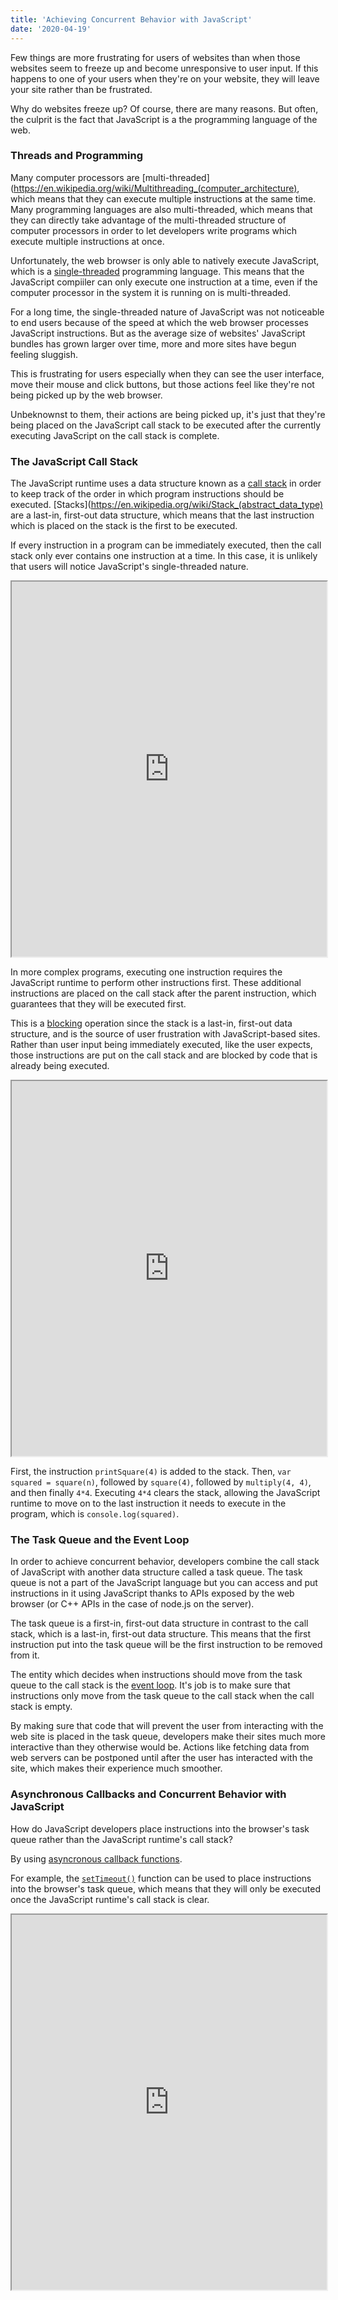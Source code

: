 ```yaml
---
title: 'Achieving Concurrent Behavior with JavaScript'
date: '2020-04-19'
---
```


Few things are more frustrating for users of websites than when those websites seem to freeze up and become unresponsive to user input. If this happens to one of your users when they're on your website, they will leave your site rather than be frustrated.

Why do websites freeze up? Of course, there are many reasons. But often, the culprit is the fact that JavaScript is a the programming language of the web. 

### Threads and Programming

Many computer processors are [multi-threaded](https://en.wikipedia.org/wiki/Multithreading_(computer_architecture), which means that they can execute multiple instructions at the same time. Many programming languages are also multi-threaded, which means that they can directly take advantage of the multi-threaded structure of computer processors in order to let developers write programs which execute multiple instructions at once. 

Unfortunately, the web browser is only able to natively execute JavaScript, which is a [single-threaded](https://en.wikipedia.org/wiki/Thread_(computing)#Single_threading) programming language. This means that the JavaScript compiiler can only execute one instruction at a time, even if the computer processor in the system it is running on is multi-threaded. 

For a long time, the single-threaded nature of JavaScript was not noticeable to end users because of the speed at which the web browser processes JavaScript instructions. But as the average size of websites' JavaScript bundles has grown larger over time, more and more sites have begun feeling sluggish.

This is frustrating for users especially when they can see the user interface, move their mouse and click buttons, but those actions feel like they're not being picked up by the web browser. 

Unbeknownst to them, their actions are being picked up, it's just that they're being placed on the JavaScript call stack to be executed after the currently executing JavaScript on the call stack is complete. 

### The JavaScript Call Stack

The JavaScript runtime uses a data structure known as a [call stack](https://developer.mozilla.org/en-US/docs/Glossary/Call_stack) in order to keep track of the order in which program instructions should be executed. [Stacks](https://en.wikipedia.org/wiki/Stack_(abstract_data_type) are a last-in, first-out data structure, which means that the last instruction which is placed on the stack is the first to be executed.

If every instruction in a program can be immediately executed, then the call stack only ever contains one instruction at a time. In this case, it is unlikely that users will notice JavaScript's single-threaded nature.   

<iframe width="100%" height="600px" src="http://latentflip.com/loupe/?code=Y29uc29sZS5sb2coImpveSIpOyAKCmNvbnNvbGUubG9nKCJ0byIpOyAKCmNvbnNvbGUubG9nKCJ0aGUiKTsgCgpjb25zb2xlLmxvZygid29ybGQiKTsg!!!"></iframe>

In more complex programs, executing one instruction requires the JavaScript runtime to perform other instructions first. These additional instructions are placed on the call stack after the parent instruction, which guarantees that they will be executed first. 

This is a [blocking](https://en.wikipedia.org/wiki/Blocking_(computing)) operation since the stack is a last-in, first-out data structure, and is the source of user frustration with JavaScript-based sites. Rather than user input being immediately executed, like the user expects, those instructions are put on the call stack and are blocked by code that is already being executed. 

<iframe width="100%" height="600px" src="http://latentflip.com/loupe/?code=ZnVuY3Rpb24gbXVsdGlwbHkoYSwgYil7CiAgICByZXR1cm4gYSAqIGI7IAp9CgpmdW5jdGlvbiBzcXVhcmUobil7CiAgICByZXR1cm4gbXVsdGlwbHkobiwgbik7IAp9CgpmdW5jdGlvbiBwcmludFNxdWFyZShuKXsKICAgIHZhciBzcXVhcmVkID0gc3F1YXJlKG4pOyAKICAgIGNvbnNvbGUubG9nKHNxdWFyZWQpOwp9CgpwcmludFNxdWFyZSg0KTsg!!!PGJ1dHRvbj5DbGljayBtZSE8L2J1dHRvbj4%3D"></iframe>

First, the instruction `printSquare(4)` is added to the stack. Then, `var squared = square(n)`, followed by `square(4)`, followed by `multiply(4, 4)`, and then finally `4*4`. Executing `4*4` clears the stack, allowing the JavaScript runtime to move on to the last instruction it needs to execute in the program, which is `console.log(squared)`.

### The Task Queue and the Event Loop

In order to achieve concurrent behavior, developers combine the call stack of JavaScript with another data structure called a task queue. The task queue is not a part of the JavaScript language but you can access and put instructions in it using JavaScript thanks to APIs exposed by the web browser (or C++ APIs in the case of node.js on the server). 

The task queue is a first-in, first-out data structure in contrast to the call stack, which is a last-in, first-out data structure. This means that the first instruction put into the task queue will be the first instruction to be removed from it. 

The entity which decides when instructions should move from the task queue to the call stack is the [event loop](https://developer.mozilla.org/en-US/docs/Web/JavaScript/EventLoop). It's job is to make sure that instructions only move from the task queue to the call stack when the call stack is empty. 

By making sure that code that will prevent the user from interacting with the web site is placed in the task queue, developers make their sites much more interactive than they otherwise would be. Actions like fetching data from web servers can be postponed until after the user has interacted with the site, which makes their experience much smoother. 

### Asynchronous Callbacks and Concurrent Behavior with JavaScript

How do JavaScript developers place instructions into the browser's task queue rather than the JavaScript runtime's call stack? 

By using [asyncronous callback functions](https://flaviocopes.com/javascript-callbacks/).

For example, the [`setTimeout()`](https://developer.mozilla.org/en-US/docs/Learn/JavaScript/Asynchronous/Timeouts_and_intervals) function can be used to place instructions into the browser's task queue, which means that they will only be executed once the JavaScript runtime's call stack is clear. 

<iframe width="100%" height="600px" src="http://latentflip.com/loupe/?code=JC5vbignYnV0dG9uJywgJ2NsaWNrJywgZnVuY3Rpb24gb25DbGljaygpIHsKICAgIHNldFRpbWVvdXQoZnVuY3Rpb24gdGltZXIoKSB7CiAgICAgICAgY29uc29sZS5sb2coJ1lvdSBjbGlja2VkIHRoZSBidXR0b24hJyk7ICAgIAogICAgfSwgMjAwMCk7Cn0pOwoKY29uc29sZS5sb2coIkhpISIpOwoKc2V0VGltZW91dChmdW5jdGlvbiB0aW1lb3V0KCkgewogICAgY29uc29sZS5sb2coIkNsaWNrIHRoZSBidXR0b24hIik7Cn0sIDUwMDApOwoKY29uc29sZS5sb2coIldlbGNvbWUgdG8gbG91cGUuIik7!!!PGJ1dHRvbj5DbGljayBtZSE8L2J1dHRvbj4%3D"></iframe>